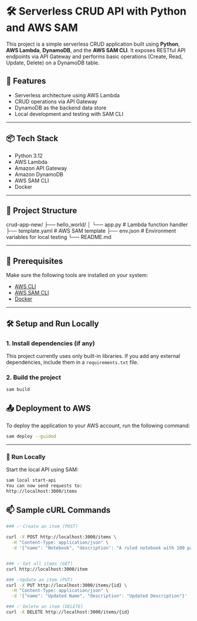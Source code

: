 # 🛠️ Serverless CRUD API with Python and AWS SAM

This project is a simple serverless CRUD application built using **Python**, **AWS Lambda**, **DynamoDB**, and the **AWS SAM CLI**. It exposes RESTful API endpoints via API Gateway and performs basic operations (Create, Read, Update, Delete) on a DynamoDB table.

## 🚀 Features

- Serverless architecture using AWS Lambda
- CRUD operations via API Gateway
- DynamoDB as the backend data store
- Local development and testing with SAM CLI

---

## 📦 Tech Stack

- Python 3.12
- AWS Lambda
- Amazon API Gateway
- Amazon DynamoDB
- AWS SAM CLI
- Docker

---

## 📁 Project Structure

crud-app-new/
├── hello_world/
│ └── app.py # Lambda function handler
├── template.yaml # AWS SAM template
├── env.json # Environment variables for local testing
└── README.md



---

## 🔧 Prerequisites

Make sure the following tools are installed on your system:

- [AWS CLI](https://docs.aws.amazon.com/cli/latest/userguide/install-cliv2.html)
- [AWS SAM CLI](https://docs.aws.amazon.com/serverless-application-model/latest/developerguide/install-sam-cli.html)
- [Docker](https://www.docker.com/products/docker-desktop/)

---

## 🛠️ Setup and Run Locally

### 1. Install dependencies (if any)

This project currently uses only built-in libraries. If you add any external dependencies, include them in a `requirements.txt` file.

### 2. Build the project

```bash
sam build

```

## 📤 Deployment to AWS

To deploy the application to your AWS account, run the following command:

```bash
sam deploy --guided
```

---
### 🧪 Run Locally

Start the local API using SAM:

```bash
sam local start-api
You can now send requests to:
http://localhost:3000/items

```


## 📫 Sample cURL Commands
```bash
### ✅ Create an item (POST)

curl -X POST http://localhost:3000/items \
  -H "Content-Type: application/json" \
  -d '{"name": "Notebook", "description": "A ruled notebook with 100 pages"}'


### ✅ Get all items (GET)
curl http://localhost:3000/item

### ✅Update an item (PUT)
curl -X PUT http://localhost:3000/items/{id} \
  -H "Content-Type: application/json" \
  -d '{"name": "Updated Name", "description": "Updated Description"}'

### ✅ Delete an item (DELETE)
curl -X DELETE http://localhost:3000/items/{id}




